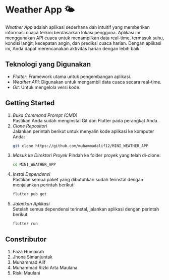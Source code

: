 # Weather App 🌤  

*Weather App* adalah aplikasi sederhana dan intuitif yang memberikan informasi cuaca terkini berdasarkan lokasi pengguna. Aplikasi ini menggunakan API cuaca untuk menampilkan data real-time, termasuk suhu, kondisi langit, kecepatan angin, dan prediksi cuaca harian. Dengan aplikasi ini, Anda dapat merencanakan aktivitas harian dengan lebih baik.  

## Teknologi yang Digunakan  
- *Flutter*: Framework utama untuk pengembangan aplikasi.  
- *Weather API*: Digunakan untuk mengambil data cuaca secara real-time.  
- *Git*: Untuk mengelola versi kode.  


## Getting Started
1. *Buka Command Prompt (CMD)*  
   Pastikan Anda sudah menginstal Git dan Flutter pada perangkat Anda.  
2.  *Clone Repositori*  
   Jalankan perintah berikut untuk menyalin kode aplikasi ke komputer Anda:
    ```bash
    git clone https://github.com/muhammadalif12/MINI_WEATHER_APP
    ```
4. *Masuk ke Direktori Proyek* 
   Pindah ke folder proyek yang telah di-clone:
   ```bash
   cd MINI_WEATHER_APP
   ```
6. *Instal Dependensi*  
   Pastikan semua paket yang dibutuhkan sudah terinstal dengan menjalankan perintah berikut:
   ```bash
   flutter pub get
   ```
8. *Jalankan Aplikasi*  
   Setelah semua dependensi terinstal, jalankan aplikasi dengan perintah berikut:
   ```bash
   flutter run
   ```
## Constributor
   1. Faza Humairah
   2. Jhona Simanjuntak
   3. Muhammad Alif
   4. Muhammad Rizki Arta Maulana
   5. Riski Maulani

